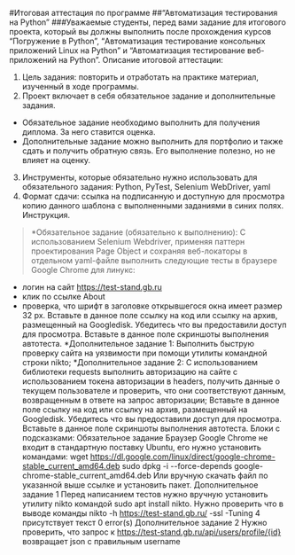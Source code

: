#Итоговая аттестация по программе
##“Автоматизация тестирования на Python”
###Уважаемые студенты, перед вами задание для итогового проекта, который вы
должны выполнить после прохождения курсов “Погружение в Python”,
“Автоматизация тестирование консольных приложений Linux на Python” и
“Автоматизация тестирование веб-приложений на Python”.
Описание итоговой аттестации:
1. Цель задания: повторить и отработать на практике материал, изученный в ходе
программы.
2. Проект включает в себя обязательное задание и дополнительные задания.
- Обязательное задание необходимо выполнить для получения диплома.
За него ставится оценка.
- Дополнительные задание можно выполнить для портфолио и также
сдать и получить обратную связь. Его выполнение полезно, но не влияет
на оценку.
3. Инструменты, которые обязательно нужно использовать для обязательного
задания: Python, PyTest, Selenium WebDriver, yaml
4. Формат сдачи: ссылка на подписанную и доступную для просмотра копию
данного шаблона с выполненными заданиями в синих полях. Инструкция.
>*Обязательное задание (обязательно к выполнению):
С использованием Selenium Webdriver, применяя паттерн проектирования Page Object
и сохраняя веб-локаторы в отдельном yaml-файле выполнить следующие тесты в
браузере Google Chrome для линукс:
- логин на сайт https://test-stand.gb.ru
- клик по ссылке About
- проверка, что шрифт в заголовке открывшегося окна имеет размер 32 px.
Вставьте в данное поле ссылку на код или ссылку на архив, размещенный на
Googledisk. Убедитесь что вы предоставили доступ для просмотра.
Вставьте в данное поле скриншоты выполнения автотеста.
*Дополнительное задание 1:
Выполнить быструю проверку сайта на уязвимости при помощи утилиты командной
строки nikto;
*Дополнительное задание 2:
С использованием библиотеки requests выполнить авторизацию на сайте с
использованием токена авторизации в headers, получить данные о текущем
пользователе и проверить, что они соответствуют данным, возвращенным в ответе на
запрос авторизации;
Вставьте в данное поле ссылку на код или ссылку на архив, размещенный на
Googledisk. Убедитесь что вы предоставили доступ для просмотра.
Вставьте в данное поле скриншоты выполнения автотеста.
Блоки с подсказками:
Обязательное задание
Браузер Google Chrome не входит в стандартную поставку Ubuntu, его нужно
установить командами:
wget
https://dl.google.com/linux/direct/google-chrome-stable_current_amd64.deb
sudo dpkg -i --force-depends google-chrome-stable_current_amd64.deb
Или вручную скачать файл по указанной выше ссылке и установить пакет.
Дополнительное задание 1
Перед написанием тестов нужно вручную установить утилиту nikto командой sudo apt
install nikto.
Нужно проверить что в выводе команды
nikto -h https://test-stand.gb.ru/ -ssl -Tuning 4
присутствует текст
0 error(s)
Дополнительное задание 2
Нужно проверить, что запрос к https://test-stand.gb.ru/api/users/profile/{id} возвращает
json с правильным username
